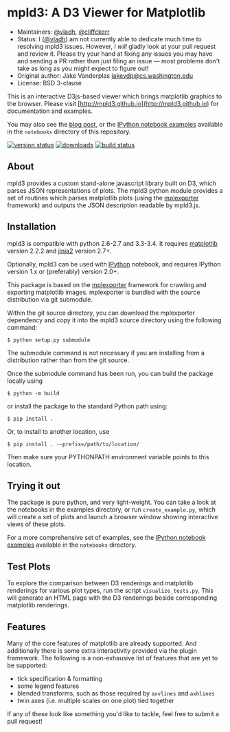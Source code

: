 mpld3: A D3 Viewer for Matplotlib
=================================

- Maintainers: [@vladh](https://github.com/vladh), [@cliffckerr](https://github.com/cliffckerr)
- Status: I ([@vladh](https://github.com/vladh)) am not currently able to dedicate much time to resolving mpld3 issues.
  However, I _will_ gladly look at your pull request and review it. Please try your hand at fixing any issues you
  may have and sending a PR rather than just filing an issue — most problems don't take as long as you might expect to
  figure out!
- Original author: Jake Vanderplas <jakevdp@cs.washington.edu>
- License: BSD 3-clause

This is an interactive D3js-based viewer which brings matplotlib graphics to the browser.
Please visit [http://mpld3.github.io](http://mpld3.github.io) for documentation and examples.

You may also see the [blog post](http://jakevdp.github.io/blog/2013/12/19/a-d3-viewer-for-matplotlib/), or the
[IPython notebook examples](http://nbviewer.ipython.org/github/jakevdp/mpld3/tree/master/notebooks/)
available in the ``notebooks`` directory of this repository.

[![version status](https://img.shields.io/pypi/v/mpld3.svg)](https://pypi.python.org/pypi/mpld3)
[![downloads](https://img.shields.io/pypi/dm/mpld3.svg)](https://pypi.python.org/pypi/mpld3)
[![build status](https://travis-ci.org/jakevdp/mpld3.svg?branch=master)](https://travis-ci.org/jakevdp/mpld3)


About
-----
mpld3 provides a custom stand-alone javascript library built on D3, which
parses JSON representations of plots.  The mpld3 python module provides a
set of routines which parses matplotlib plots (using the 
[mplexporter](http://github.com/mpld3/mplexporter) framework) and outputs
the JSON description readable by mpld3.js.


Installation
------------
mpld3 is compatible with python 2.6-2.7 and 3.3-3.4. It requires
[matplotlib](http://matplotlib.org) version 2.2.2 and
[jinja2](http://jinja.pocoo.org/) version 2.7+.

Optionally, mpld3 can be used with [IPython](http://ipython.org) notebook,
and requires IPython version 1.x or (preferably) version 2.0+.

This package is based on the [mplexporter](http://github.com/mpld3/mplexporter)
framework for crawling and exporting matplotlib images. mplexporter is bundled
with the source distribution via git submodule.

Within the git source directory, you can download the mplexporter dependency
and copy it into the mpld3 source directory using the following command:

    $ python setup.py submodule

The submodule command is not necessary if you are installing from a distribution
rather than from the git source.

Once the submodule command has been run, you can build the package locally using

    $ python -m build

or install the package to the standard Python path using:

    $ pip install .

Or, to install to another location, use

    $ pip install . --prefix=/path/to/location/

Then make sure your PYTHONPATH environment variable points to this location.

Trying it out
-------------
The package is pure python, and very light-weight.  You can take a look at
the notebooks in the examples directory, or run ``create_example.py``, which
will create a set of plots and launch a browser window showing interactive
views of these plots.

For a more comprehensive set of examples, see the
[IPython notebook examples](http://nbviewer.ipython.org/github/jakevdp/mpld3/tree/master/notebooks/) available in the ``notebooks`` directory.

Test Plots
----------
To explore the comparison between D3 renderings and matplotlib renderings for
various plot types, run the script ``visualize_tests.py``.  This will generate
an HTML page with the D3 renderings beside corresponding matplotlib renderings.

Features
--------
Many of the core features of matplotlib are already supported.  And additionally
there is some extra interactivity provided via the plugin framework.  The
following is a non-exhausive list of features that are yet to be supported:

- tick specification & formatting
- some legend features
- blended transforms, such as those required by ``axvlines`` and ``axhlines``
- twin axes (i.e. multiple scales on one plot) tied together

If any of these look like something you'd like to tackle, feel free to submit
a pull request!
